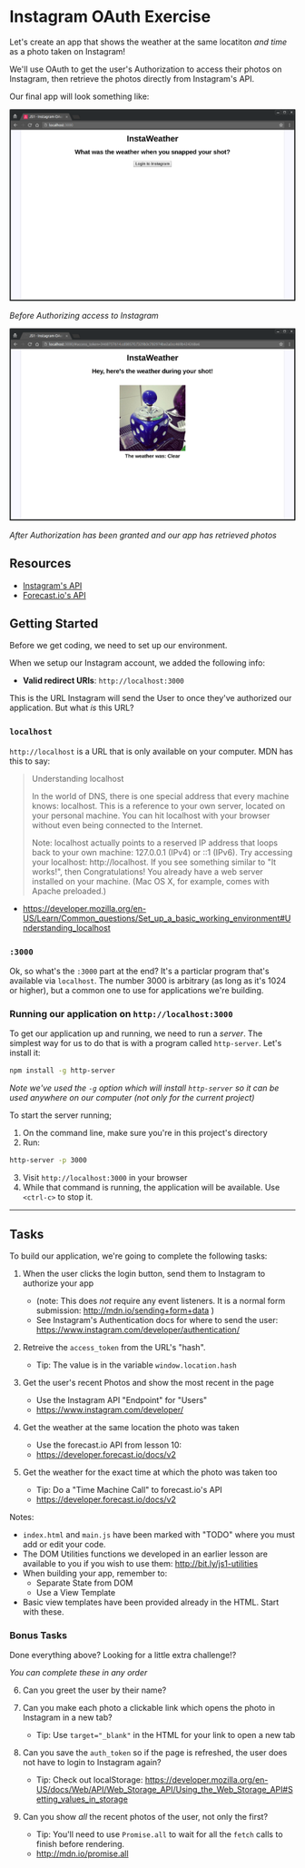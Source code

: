 # Instagram OAuth Exercise

Let's create an app that shows the weather at the same locatiton _and time_ as
a photo taken on Instagram!

We'll use OAuth to get the user's Authorization to access their photos on
Instagram, then retrieve the photos directly from Instagram's API.

Our final app will look something like:

![OAuth Step](oauth-step.png)

_Before Authorizing access to Instagram_

![Displaying Photos Step](displaying-photos.png)

_After Authorization has been granted and our app has retrieved photos_

## Resources

- [Instagram's API](https://www.instagram.com/developer)
- [Forecast.io's API](https://developer.forecast.io/docs/v2)

## Getting Started

Before we get coding, we need to set up our environment.

When we setup our Instagram account, we added the following info:

- **Valid redirect URIs**: `http://localhost:3000`

This is the URL Instagram will send the User to once they've authorized our
application. But what _is_ this URL?

### `localhost`

`http://localhost` is a URL that is only available on your computer. MDN has
this to say:

> Understanding localhost
> 
> In the world of DNS, there is one special address that every machine knows:
> localhost. This is a reference to your own server, located on your personal
> machine. You can hit localhost with your browser without even being connected
> to the Internet.
> 
> Note: localhost actually points to a reserved IP address that loops back to
> your own machine: 127.0.0.1 (IPv4) or ::1 (IPv6).  Try accessing your
> localhost: http://localhost. If you see something similar to "It works!", then
> Congratulations! You already have a web server installed on your machine.
> (Mac OS X, for example, comes with Apache preloaded.)

- https://developer.mozilla.org/en-US/Learn/Common_questions/Set_up_a_basic_working_environment#Understanding_localhost

### `:3000`

Ok, so what's the `:3000` part at the end? It's a particlar program that's
available via `localhost`. The number 3000 is arbitrary (as long as it's 1024 or
higher), but a common one to use for applications we're building.


### Running our application on `http://localhost:3000`

To get our application up and running, we need to run a _server_. The simplest
way for us to do that is with a program called `http-server`. Let's install it:

```bash
npm install -g http-server
```

_Note we've used the `-g` option which will install `http-server` so it can be
used anywhere on our computer (not only for the current project)_

To start the server running;

1. On the command line, make sure you're in this project's directory
2. Run:
```bash
http-server -p 3000
```
3. Visit `http://localhost:3000` in your browser
4. While that command is running, the application will be available. Use
   `<ctrl-c>` to stop it.

---

## Tasks

To build our application, we're going to complete the following tasks:

1. When the user clicks the login button, send them to Instagram to authorize
   your app
   - (note: This does _not_ require any event listeners. It is a normal form
     submission: http://mdn.io/sending+form+data )
   - See Instagram's Authentication docs for where to send the user:
     https://www.instagram.com/developer/authentication/

2. Retreive the `access_token` from the URL's "hash".
   - Tip: The value is in the variable `window.location.hash`

3. Get the user's recent Photos and show the most recent in the page
   - Use the Instagram API "Endpoint" for "Users"
   - https://www.instagram.com/developer/

4. Get the weather at the same location the photo was taken
   - Use the forecast.io API from lesson 10:
   - https://developer.forecast.io/docs/v2

5. Get the weather for the exact time at which the photo was taken too
   - Tip: Do a "Time Machine Call" to forecast.io's API
   - https://developer.forecast.io/docs/v2

Notes:

- `index.html` and `main.js` have been marked with "TODO" where you must add or
  edit your code.
- The DOM Utilities functions we developed in an earlier lesson are available to
  you if you wish to use them: http://bit.ly/js1-utilities
- When building your app, remember to:
  - Separate State from DOM
  - Use a View Template
- Basic view templates have been provided already in the HTML. Start with these.

### Bonus Tasks

Done everything above? Looking for a little extra challenge!?

_You can complete these in any order_

6. Can you greet the user by their name?

7. Can you make each photo a clickable link which opens the photo in Instagram
   in a new tab?
   - Tip: Use `target="_blank"` in the HTML for your link to open a new tab

8. Can you save the `auth_token` so if the page is refreshed, the user does not
   have to login to Instagram again?
   - Tip: Check out localStorage: https://developer.mozilla.org/en-US/docs/Web/API/Web_Storage_API/Using_the_Web_Storage_API#Setting_values_in_storage

9. Can you show _all_ the recent photos of the user, not only the first?
   - Tip: You'll need to use `Promise.all` to wait for all the `fetch` calls to
     finish before rendering.
   - http://mdn.io/promise.all
